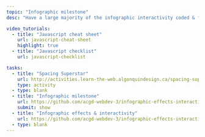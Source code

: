```yaml
---
topic: "Infographic milestone"
desc: "Have a large majority of the infographic interactivity coded & functioning."

video_tutorials:
  - title: "Javascript cheat sheet"
    url: javascript-cheat-sheet
    highlight: true
  - title: "Javascript checklist"
    url: javascript-checklist

tasks:
  - title: "Spacing Superstar"
    url: http://activities.learn-the-web.algonquindesign.ca/spacing-superstar/
    type: activity
  - type: blank
  - title: "Infographic milestone"
    url: https://github.com/acgd-webdev-3/infographic-effects-interactivity#2-code-milestone
    submit: show
  - title: "Infographic effects & interactivity"
    url: https://github.com/acgd-webdev-3/infographic-effects-interactivity
  - type: blank
---
```

